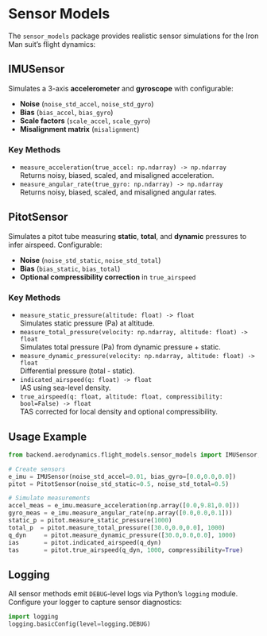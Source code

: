 # Sensor Models

The `sensor_models` package provides realistic sensor simulations for the Iron Man suit’s flight dynamics:

## IMUSensor
Simulates a 3-axis **accelerometer** and **gyroscope** with configurable:
- **Noise** (`noise_std_accel`, `noise_std_gyro`)
- **Bias** (`bias_accel`, `bias_gyro`)
- **Scale factors** (`scale_accel`, `scale_gyro`)
- **Misalignment matrix** (`misalignment`)

### Key Methods
- `measure_acceleration(true_accel: np.ndarray) -> np.ndarray`  
  Returns noisy, biased, scaled, and misaligned acceleration.
- `measure_angular_rate(true_gyro: np.ndarray) -> np.ndarray`  
  Returns noisy, biased, scaled, and misaligned angular rates.

## PitotSensor
Simulates a pitot tube measuring **static**, **total**, and **dynamic** pressures to infer airspeed.
Configurable:
- **Noise** (`noise_std_static`, `noise_std_total`)
- **Bias** (`bias_static`, `bias_total`)
- **Optional compressibility correction** in `true_airspeed`

### Key Methods
- `measure_static_pressure(altitude: float) -> float`  
  Simulates static pressure (Pa) at altitude.
- `measure_total_pressure(velocity: np.ndarray, altitude: float) -> float`  
  Simulates total pressure (Pa) from dynamic pressure + static.
- `measure_dynamic_pressure(velocity: np.ndarray, altitude: float) -> float`  
  Differential pressure (total - static).
- `indicated_airspeed(q: float) -> float`  
  IAS using sea-level density.
- `true_airspeed(q: float, altitude: float, compressibility: bool=False) -> float`  
  TAS corrected for local density and optional compressibility.

## Usage Example
```python
from backend.aerodynamics.flight_models.sensor_models import IMUSensor, PitotSensor

# Create sensors
e_imu = IMUSensor(noise_std_accel=0.01, bias_gyro=[0.0,0.0,0.0])
pitot = PitotSensor(noise_std_static=0.5, noise_std_total=0.5)

# Simulate measurements
accel_meas = e_imu.measure_acceleration(np.array([0.0,9.81,0.0]))
gyro_meas = e_imu.measure_angular_rate(np.array([0.0,0.0,0.1]))
static_p = pitot.measure_static_pressure(1000)
total_p  = pitot.measure_total_pressure([30.0,0.0,0.0], 1000)
q_dyn     = pitot.measure_dynamic_pressure([30.0,0.0,0.0], 1000)
ias       = pitot.indicated_airspeed(q_dyn)
tas       = pitot.true_airspeed(q_dyn, 1000, compressibility=True)
```

## Logging
All sensor methods emit `DEBUG`-level logs via Python’s `logging` module. Configure your logger to capture sensor diagnostics:
```python
import logging
logging.basicConfig(level=logging.DEBUG)
```
